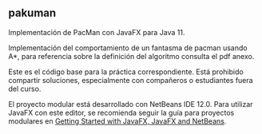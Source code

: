 ## pakuman

Implementación de PacMan con JavaFX para Java 11.

Implementación del comportamiento de un fantasma de pacman usando A*, para referencia sobre la definición del algoritmo consulta el pdf
anexo.

Este es el código base para la práctica correspondiente. Está prohibido compartir soluciones, especialmente con compañeros o estudiantes fuera del curso.

El proyecto modular está desarrollado con NetBeans IDE 12.0. Para utilizar JavaFX con este editor, se recomienda seguir la guía para proyectos modulares en [Getting Started with JavaFX, JavaFX and NetBeans](https://openjfx.io/openjfx-docs/).

